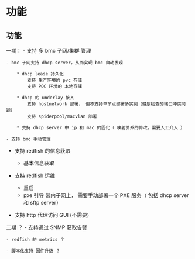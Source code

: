 # 功能

## 功能

一期：
	- 支持 多 bmc 子网/集群 管理

	- bmc 子网支持 dhcp server，从而实现 bmc 自动发现 

	    * dhcp lease 持久化
	        支持 生产环境的 pvc 存储
	        支持 POC 环境的 本地存储

	    * dhcp 的 underlay 接入
	        支持 hostnetwork 部署， 但不支持单节点部署多实例（健康检查的端口冲突问题）
	        支持 spiderpool/macvlan 部署

		* 支持 dhcp server 中 ip 和 mac 的固化（ 映射关系的修改，需要人工介入 ） 

	- 支持 bmc 手动管理  

- 支持 redfish 的信息获取
    * 基本信息获取

- 支持 redfish 运维
    * 重启
    * pxe 引导
        带内子网上， 需要手动部署一个 PXE 服务（ 包括 dhcp server 和 sftp server）

- 支持 http 代理访问 GUI (不需要)


二期 ？
	- 支持通过 SNMP 获取告警

	- redfish 的 metrics ？

    - 脚本化支持 固件升级 ？


